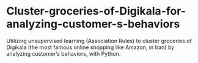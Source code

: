 # Cluster-groceries-of-Digikala-for-analyzing-customer-s-behaviors
Utilizing unsupervised learning (Association Rules) to cluster groceries of Digikala (the most famous online shopping like Amazon, in Iran) by analyzing customer’s behaviors, with Python.
